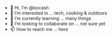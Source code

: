 - 👋 Hi, I’m @bocash
- 👀 I’m interested in ... tech, cooking & outdoors
- 🌱 I’m currently learning ... many things
- 💞️ I’m looking to collaborate on ... not sure yet
- 📫 How to reach me ... here

<!---
bocash/bocash is a ✨ special ✨ repository because its `README.md` (this file) appears on your GitHub profile.
You can click the Preview link to take a look at your changes.
--->
